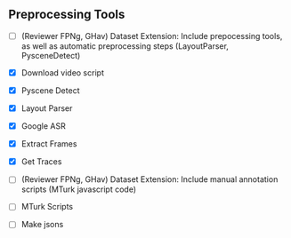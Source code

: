 ## Preprocessing Tools

- [ ] (Reviewer FPNg, GHav) Dataset Extension: Include prepocessing tools, as well as automatic preprocessing steps (LayoutParser, PysceneDetect)
- [x] Download video script
- [x] Pyscene Detect 
- [x] Layout Parser
- [x] Google ASR
- [x] Extract Frames
- [x] Get Traces



- [ ] (Reviewer FPNg, GHav) Dataset Extension: Include manual annotation scripts (MTurk javascript code)
- [ ] MTurk Scripts



- [ ] Make jsons 
